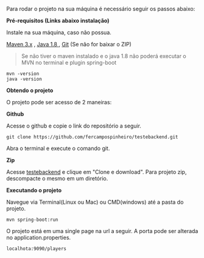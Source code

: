

Para rodar o projeto na sua máquina é necessário seguir os passos abaixo:

**Pré-requisitos (Links abaixo instalação)**

Instale na sua máquina, caso não possua.

<a href="https://haylson.wordpress.com/2017/06/28/maven-instalando-e-configurando-em-seus-projetos/">Maven 3.x</a> ,
<a href="https://www3.ntu.edu.sg/home/ehchua/programming/howto/JDK_Howto.html">Java 1.8 </a> ,
<a href="https://git-scm.com/book/pt-br/v1/Primeiros-passos-Instalando-Git">Git</a> (Se não for baixar o ZIP)

>Se não tiver o  maven instalado e o java 1.8 não poderá executar o MVN no terminal e plugin
> spring-boot
```
mvn -version
java -version  

```

**Obtendo o projeto**

O projeto pode ser acesso de 2 maneiras:

**Github**

Acesse o github e copie o link do repositório a seguir. 
```
git clone https://github.com/fercampospinheiro/testebackend.git
```
Abra o terminal e execute o comando git.

**Zip**

Acesse <a href="https://github.com/fercampospinheiro/testebackend">testebackend</a> e clique em "Clone e download".
Para projeto zip, descompacte o mesmo em um diretório. 
		
**Executando o projeto**

Navegue via Terminal(Linux ou Mac) ou CMD(windows) até a pasta do projeto.

```
mvn spring-boot:run
```

O projeto está em uma single page na url a seguir. A porta pode ser alterada no application.properties.
```
localhota:9090/players
```





